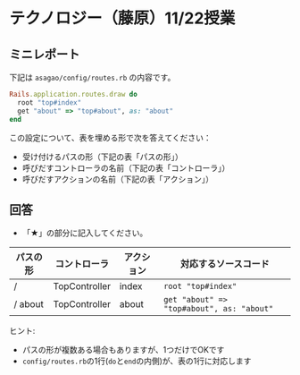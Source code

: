 # テクノロジー（藤原）11/22授業

## ミニレポート

下記は `asagao/config/routes.rb` の内容です。

```ruby
Rails.application.routes.draw do
  root "top#index"
  get "about" => "top#about", as: "about"
end
```

この設定について、表を埋める形で次を答えてください：

- 受け付けるパスの形（下記の表「パスの形」）
- 呼びだすコントローラの名前（下記の表「コントローラ」）
- 呼びだすアクションの名前（下記の表「アクション」）

## 回答

- 「★」の部分に記入してください。

| パスの形 | コントローラ | アクション | 対応するソースコード |
| --- | --- | --- | --- |
| /  |  TopController  |   index | `root "top#index"`                        |
| /  about| TopController  |  about | `get "about" => "top#about", as: "about"` |

ヒント:

- パスの形が複数ある場合もありますが、1つだけでOKです
- `config/routes.rb`の1行(`do`と`end`の内側)が、表の1行に対応します
